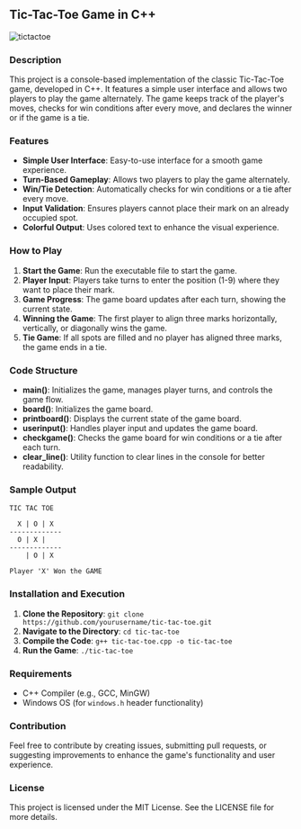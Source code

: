 ## Tic-Tac-Toe Game in C++
![tictactoe](https://github.com/user-attachments/assets/a631724d-1a8d-4c2a-86f6-3235b07578b6)
### Description

This project is a console-based implementation of the classic Tic-Tac-Toe game, developed in C++. It features a simple user interface and allows two players to play the game alternately. The game keeps track of the player's moves, checks for win conditions after every move, and declares the winner or if the game is a tie. 

### Features

- **Simple User Interface**: Easy-to-use interface for a smooth game experience.
- **Turn-Based Gameplay**: Allows two players to play the game alternately.
- **Win/Tie Detection**: Automatically checks for win conditions or a tie after every move.
- **Input Validation**: Ensures players cannot place their mark on an already occupied spot.
- **Colorful Output**: Uses colored text to enhance the visual experience.

### How to Play

1. **Start the Game**: Run the executable file to start the game.
2. **Player Input**: Players take turns to enter the position (1-9) where they want to place their mark.
3. **Game Progress**: The game board updates after each turn, showing the current state.
4. **Winning the Game**: The first player to align three marks horizontally, vertically, or diagonally wins the game.
5. **Tie Game**: If all spots are filled and no player has aligned three marks, the game ends in a tie.

### Code Structure

- **main()**: Initializes the game, manages player turns, and controls the game flow.
- **board()**: Initializes the game board.
- **printboard()**: Displays the current state of the game board.
- **userinput()**: Handles player input and updates the game board.
- **checkgame()**: Checks the game board for win conditions or a tie after each turn.
- **clear_line()**: Utility function to clear lines in the console for better readability.

### Sample Output

```
TIC TAC TOE

  X | O | X
-------------
  O | X |  
-------------
    | O | X

Player 'X' Won the GAME
```

### Installation and Execution

1. **Clone the Repository**: `git clone https://github.com/yourusername/tic-tac-toe.git`
2. **Navigate to the Directory**: `cd tic-tac-toe`
3. **Compile the Code**: `g++ tic-tac-toe.cpp -o tic-tac-toe`
4. **Run the Game**: `./tic-tac-toe`

### Requirements

- C++ Compiler (e.g., GCC, MinGW)
- Windows OS (for `windows.h` header functionality)

### Contribution

Feel free to contribute by creating issues, submitting pull requests, or suggesting improvements to enhance the game's functionality and user experience.

### License

This project is licensed under the MIT License. See the LICENSE file for more details.
